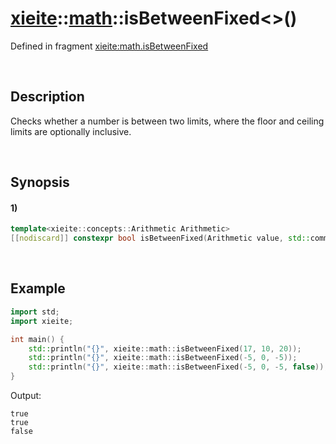 # [xieite](../../xieite.md)\:\:[math](../../math.md)\:\:isBetweenFixed\<\>\(\)
Defined in fragment [xieite:math.isBetweenFixed](../../../src/math/is_between_fixed.cpp)

&nbsp;

## Description
Checks whether a number is between two limits, where the floor and ceiling limits are optionally inclusive.

&nbsp;

## Synopsis
#### 1)
```cpp
template<xieite::concepts::Arithmetic Arithmetic>
[[nodiscard]] constexpr bool isBetweenFixed(Arithmetic value, std::common_type_t<Arithmetic> limit1, std::common_type_t<Arithmetic> limit2, bool floorInclusive = true, bool ceilingInclusive = true) noexcept;
```

&nbsp;

## Example
```cpp
import std;
import xieite;

int main() {
    std::println("{}", xieite::math::isBetweenFixed(17, 10, 20));
    std::println("{}", xieite::math::isBetweenFixed(-5, 0, -5));
    std::println("{}", xieite::math::isBetweenFixed(-5, 0, -5, false));
}
```
Output:
```
true
true
false
```
